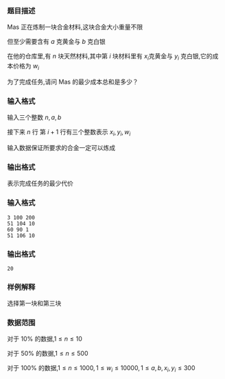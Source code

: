 ### 题目描述
$\text{Mas}$ 正在炼制一块合金材料,这块合金大小重量不限

但至少需要含有 $a$ 克黄金与 $b$ 克白银

在他的仓库里,有 $n$ 块天然材料,其中第 $i$ 块材料里有 $x_i$克黄金与 $y_i$ 克白银,它的成本价格为 $w_i$

为了完成任务,请问 $\text{Mas}$ 的最少成本总和是多少？
### 输入格式
输入三个整数 $n,a,b$

接下来 $n$ 行 第 $i+1$ 行有三个整数表示 $x_i,y_i,w_i$

输入数据保证所要求的合金一定可以炼成
### 输出格式
表示完成任务的最少代价
### 输入格式
```
3 100 200
51 104 10
60 90 1
51 106 10
```
### 输出格式
```
20
```
### 样例解释
选择第一块和第三块
### 数据范围
对于 $10\%$ 的数据,$1 \leq n \leq 10$

对于 $50\%$ 的数据,$1 \leq n \leq 500$

对于 $100\%$ 的数据,$1 \leq n \leq 1000,1\leq w_i\leq 10000,1\leq a,b,x_i,y_i\leq 300$
